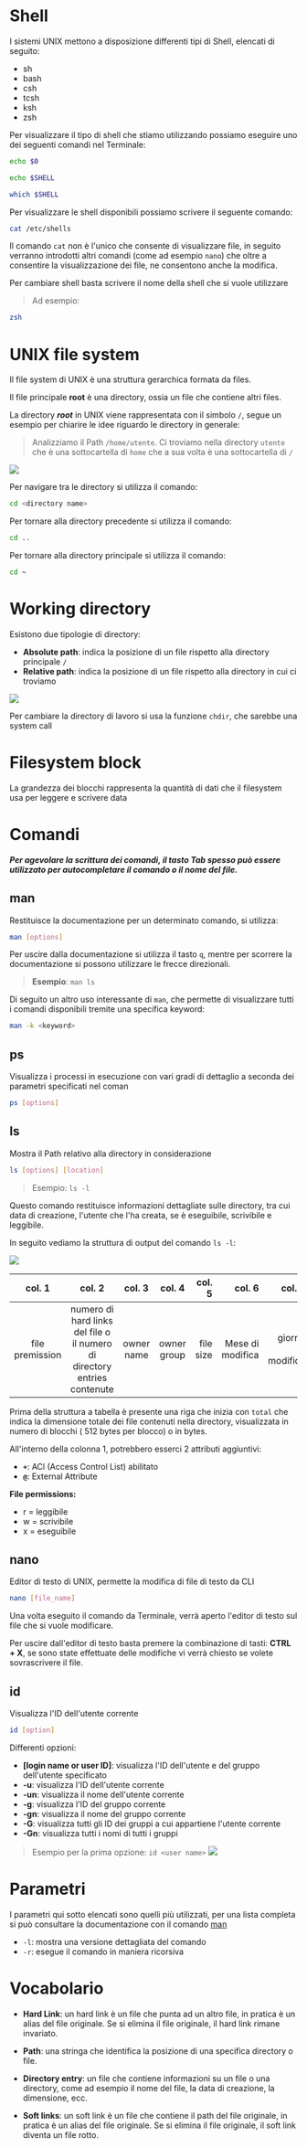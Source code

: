 # Shell
I sistemi UNIX mettono a disposizione differenti tipi di Shell, elencati di seguito:
* sh
* bash
* csh
* tcsh
* ksh
* zsh

Per visualizzare il tipo di shell che stiamo utilizzando possiamo eseguire uno dei seguenti comandi nel Terminale: 

```bash
echo $0

echo $SHELL

which $SHELL
```

Per visualizzare le shell disponibili possiamo scrivere il seguente comando: 

```bash
cat /etc/shells
```
Il comando `cat` non è l'unico che consente di visualizzare file, in seguito verranno introdotti altri comandi (come ad esempio `nano`) che oltre a consentire la visualizzazione dei file, ne consentono anche la modifica.

Per cambiare shell basta scrivere il nome della shell che si vuole utilizzare
>Ad esempio: 

```bash
zsh
```

# UNIX file system


Il file system di UNIX è una struttura gerarchica formata da files.

Il file principale **root** è una directory, ossia un file che contiene altri files. 

La directory ***root*** in UNIX viene rappresentata con il simbolo `/`, segue un esempio per chiarire le idee riguardo le directory in generale:


>Analizziamo il Path ```/home/utente```. Ci troviamo nella directory `utente` che è una sottocartella di `home` che a sua volta è una sottocartella di `/`


![](img/fileSystem.jpg)

Per navigare tra le directory si utilizza il comando:
```bash
cd <directory name>
```
Per tornare alla directory precedente si utilizza il comando:
```bash
cd ..
```
Per tornare alla directory principale si utilizza il comando:
```bash
cd ~
```

# Working directory

Esistono due tipologie di directory:
* **Absolute path**: indica la posizione di un file rispetto alla directory principale `/`
* **Relative path**: indica la posizione di un file rispetto alla directory in cui ci troviamo

![](img/workingDirectory.png)

Per cambiare la directory di lavoro si usa la funzione `chdir`, che sarebbe una system call

# Filesystem block
La grandezza dei blocchi rappresenta la quantità di dati che il filesystem usa per leggere e scrivere data

# Comandi

***Per agevolare la scrittura dei comandi, il tasto Tab spesso può essere utilizzato per autocompletare il comando o il nome del file.***
## **man**
Restituisce la documentazione per un determinato comando, si utilizza:
```bash
man [options]
```

Per uscire dalla documentazione si utilizza il tasto `q`, mentre per scorrere la documentazione si possono utilizzare le frecce direzionali.

>**Esempio**:  `man ls`

Di seguito un altro uso interessante di `man`, che permette di visualizzare tutti i comandi disponibili tremite una specifica keyword:
```bash
man -k <keyword>
```

## **ps**
Visualizza i processi in esecuzione con vari gradi di dettaglio a seconda dei parametri specificati nel coman

```bash
ps [options]
```

## **ls**
Mostra il Path relativo alla directory in considerazione

```bash
ls [options] [location]
```

>Esempio: `ls -l`

Questo comando restituisce informazioni dettagliate sulle directory, tra cui data di creazione, l'utente che l'ha creata, se è eseguibile, scrivibile e leggibile.

In seguito vediamo la struttura di output del comando `ls -l`:

![](img/lsLongFormat.png)


 col. 1     | col. 2    | col. 3   |col. 4   |col. 5 | col. 6 | col. 7 | col. 8 | col. 9
:----------:|:---------:| :-------:|:-------:| -----:|-------:|-------:|-------:|--------:
file premission       |    numero di hard links del file o il numero di directory entries contenute  | owner name       |  owner group       |  file size     |     Mese di modifica   |  giorno di modifica      |   anno/ora di modifica |     nome del file o directory o link  

Prima della struttura a tabella è presente una riga che inizia con `total` che indica la dimensione totale dei file contenuti nella directory, visualizzata in numero di blocchi ( 512 bytes per blocco) o in bytes.

All'interno della colonna 1, potrebbero esserci 2 attributi aggiuntivi:

* **`+`**: ACl (Access Control List) abilitato
* **`@`**: External Attribute


**File permissions:**
* r = leggibile
* w = scrivibile
* x = eseguibile

## **nano**
Editor di testo di UNIX, permette la modifica di file di testo da CLI

```bash 
nano [file_name]
```

Una volta eseguito il comando da Terminale, verrà aperto l'editor di testo sul file che si vuole modificare.

Per uscire dall'editor di testo basta premere la combinazione di tasti: **CTRL + X**, se sono state effettuate delle modifiche vi verrà chiesto se volete sovrascrivere il file. 

## **id**
Visualizza l'ID dell'utente corrente
    
```bash
id [option]
```

Differenti opzioni:
* **[login name or user ID]**: visualizza l'ID dell'utente e del gruppo dell'utente specificato
* **-u**: visualizza l'ID dell'utente corrente
* **-un**: visualizza il nome dell'utente corrente
* **-g**: visualizza l'ID del gruppo corrente
* **-gn**: visualizza il nome del gruppo corrente
* **-G**: visualizza tutti gli ID dei gruppi a cui appartiene l'utente corrente
* **-Gn**: visualizza tutti i nomi di tutti i gruppi

>Esempio per la prima opzione: `id <user name>`
![](img/idCommand.png)
# Parametri

I parametri qui sotto elencati sono quelli più utilizzati, per una lista completa si può consultare la documentazione con il comando [man](#man)

* `-l`: mostra una versione dettagliata del comando
* `-r`: esegue il comando in maniera ricorsiva

# Vocabolario

* **Hard Link**: un hard link è un file che punta ad un altro file, in pratica è un alias del file originale. Se si elimina il file originale, il hard link rimane invariato.

* **Path**: una stringa che identifica la posizione di una specifica directory o file.

* **Directory entry**: un file che contiene informazioni su un file o una directory, come ad esempio il nome del file, la data di creazione, la dimensione, ecc.

* **Soft links**: un soft link è un file che contiene il path del file originale, in pratica è un alias del file originale. Se si elimina il file originale, il soft link diventa un file rotto.